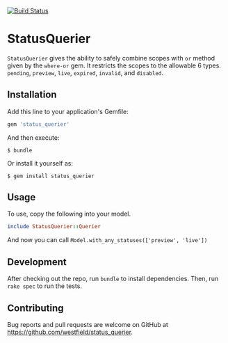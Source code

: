 [![Build Status](https://travis-ci.org/westfieldlabs/status_querier.svg?branch=master)](https://travis-ci.org/westfieldlabs/status_querier)
# StatusQuerier

`StatusQuerier` gives the ability to safely combine scopes with `or` method given by the `where-or` gem. It restricts the scopes to the allowable 6 types. `pending`, `preview`, `live`, `expired`, `invalid`, and `disabled`.

## Installation

Add this line to your application's Gemfile:

```ruby
gem 'status_querier'
```

And then execute:

    $ bundle

Or install it yourself as:

    $ gem install status_querier

## Usage

To use, copy the following into your model.

```ruby
include StatusQuerier::Querier
```

And now you can call `Model.with_any_statuses(['preview', 'live'])`


## Development

After checking out the repo, run `bundle` to install dependencies. Then, run `rake spec` to run the tests.


## Contributing

Bug reports and pull requests are welcome on GitHub at https://github.com/westfield/status_querier.

